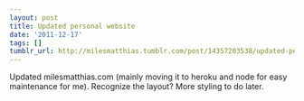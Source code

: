 ```yaml
---
layout: post
title: Updated personal website
date: '2011-12-17'
tags: []
tumblr_url: http://milesmatthias.tumblr.com/post/14357203538/updated-personal-website
---
```

Updated milesmatthias.com (mainly moving it to heroku and node for easy maintenance for me). Recognize the layout? More styling to do later.

